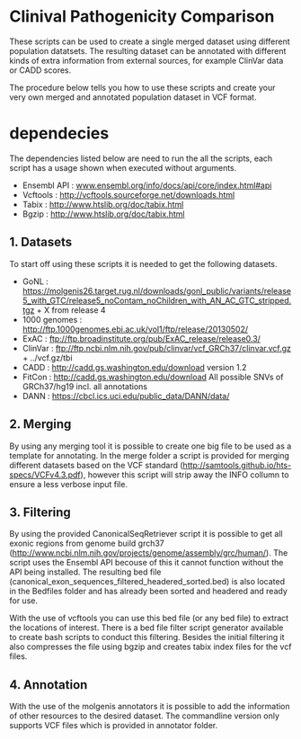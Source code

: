 # Clinival Pathogenicity Comparison

These scripts can be used to create a single merged dataset using different population datatsets.
The resulting dataset can be annotated with different kinds of extra information from external sources, for example ClinVar data or CADD scores.

The procedure below tells you how to use these scripts and create your very own merged and annotated population dataset in VCF format.

# dependecies
The dependencies listed below are need to run the all the scripts, each script has a usage shown when executed without arguments.  
 - Ensembl API : www.ensembl.org/info/docs/api/core/index.html#api
 - Vcftools : http://vcftools.sourceforge.net/downloads.html
 - Tabix : http://www.htslib.org/doc/tabix.html
 - Bgzip : http://www.htslib.org/doc/tabix.html


## 1. Datasets
To start off using these scripts it is needed to get the following datasets.
 - GoNL : https://molgenis26.target.rug.nl/downloads/gonl_public/variants/release5_with_GTC/release5_noContam_noChildren_with_AN_AC_GTC_stripped.tgz + X from release 4
 - 1000 genomes : http://ftp.1000genomes.ebi.ac.uk/vol1/ftp/release/20130502/
 - ExAC : ftp://ftp.broadinstitute.org/pub/ExAC_release/release0.3/
 - ClinVar : ftp://ftp.ncbi.nlm.nih.gov/pub/clinvar/vcf_GRCh37/clinvar.vcf.gz + ../vcf.gz/tbi
 - CADD : http://cadd.gs.washington.edu/download version 1.2
 - FitCon : http://cadd.gs.washington.edu/download All possible SNVs of GRCh37/hg19 incl. all annotations
 - DANN : https://cbcl.ics.uci.edu/public_data/DANN/data/

## 2. Merging
 By using any merging tool it is possible to create one big file to be used as a template for annotating.
 In the merge folder a script is provided for merging different datasets based on the VCF standard (http://samtools.github.io/hts-specs/VCFv4.3.pdf), however this script will strip away the INFO collumn to ensure a less verbose input file.

## 3. Filtering
 By using the provided CanonicalSeqRetriever script it is possible to get all exonic regions from genome build grch37 (http://www.ncbi.nlm.nih.gov/projects/genome/assembly/grc/human/). 
 The script uses the Ensembl API becouse of this it cannot function without the API being installed. The resulting bed file (canonical_exon_sequences_filtered_headered_sorted.bed) is also located in the Bedfiles folder and has already been sorted and headered and ready for use.
 
 With the use of vcftools you can use this bed file (or any bed file) to extract the locations of interest.
 There is a bed file filter script generator available to create bash scripts to conduct this filtering.
 Besides the initial filtering it also compresses the file using bgzip and creates tabix index files for the vcf files.
 
## 4. Annotation
 With the use of the molgenis annotators it is possible to add the information of other resources to the desired dataset.
 The commandline version only supports VCF files which is provided in annotator folder. 
 


 
